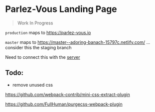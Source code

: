 # Parlez-Vous Landing Page

> Work In Progress

`production` maps to https://parlez-vous.io

`master` maps to https://master--adoring-banach-15797c.netlify.com/ ... consider this the staging branch


Need to connect this with the [server](https://github.com/parlez-vous/server)



## Todo:
- remove unused css

https://github.com/webpack-contrib/mini-css-extract-plugin

https://github.com/FullHuman/purgecss-webpack-plugin
